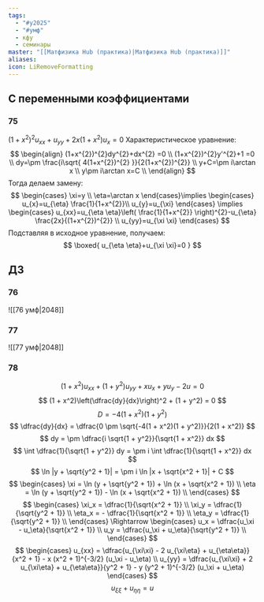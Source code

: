 ```yaml
---
tags:
  - "#y2025"
  - "#умф"
  - кфу
  - семинары
master: "[[Матфизика Hub (практика)|Матфизика Hub (практика)]]"
aliases: 
icon: LiRemoveFormatting
---
```


## С переменными коэффициентами

### 75
$(1+x^{2})^{2}u_{xx}+u_{yy}+2x(1+x^{2})u_{x}=0$
Характеристическое уравнение:
$$
\begin{align}
(1+x^{2})^{2}dy^{2}+dx^{2} =0  \\
(1+x^{2})^{2}y'^{2}+1 =0  \\
dy=\pm \frac{i\sqrt{ 4(1+x^{2})^{2} }}{2(1+x^{2})^{2}} \\
y+C=\pm i\arctan x \\
y\pm i\arctan x=C \\
\end{align}
$$
Тогда делаем замену:
$$
\begin{cases}
\xi=y \\
\eta=\arctan x
\end{cases}\implies \begin{cases}
u_{x}=u_{\eta} \frac{1}{1+x^{2}}\\
u_{y}=u_{\xi}
\end{cases} \implies \begin{cases}
u_{xx}=u_{\eta \eta}\left( \frac{1}{1+x^{2}} \right)^{2}-u_{\eta} \frac{2x}{(1+x^{2})^{2}} \\
u_{yy}=u_{\xi \xi}
\end{cases}
$$
Подставляя в исходное уравнение, получаем:
$$
\boxed{ u_{\eta \eta}+u_{\xi \xi}=0 }
$$

## ДЗ
### 76
![[76 умф|2048]]
### 77
![[77 умф|2048]]
### 78
$$ (1 + x^2)u_{xx} + (1 + y^2)u_{yy} + xu_x + yu_y - 2u = 0 $$
$$ (1 + x^2)\left(\dfrac{dy}{dx}\right)^2 + (1 + y^2) = 0 $$
$$ D = -4(1 + x^2)(1 + y^2) $$
$$ \dfrac{dy}{dx} = \dfrac{0 \pm \sqrt{-4(1 + x^2)(1 + y^2)}}{2(1 + x^2)} $$
$$ dy = \pm \dfrac{i \sqrt{1 + y^2}}{\sqrt{1 + x^2}} dx $$
$$ \int \dfrac{1}{\sqrt{1 + y^2}} dy = \pm i \int \dfrac{1}{\sqrt{1 + x^2}} dx $$
$$ \ln |y + \sqrt{y^2 + 1}| = \pm i \ln |x + \sqrt{x^2 + 1}| + C $$
$$ \begin{cases}
        \xi = \ln (y + \sqrt{y^2 + 1}) + \ln (x + \sqrt{x^2 + 1})  \\
        \eta = \ln (y + \sqrt{y^2 + 1}) - \ln (x + \sqrt{x^2 + 1}) \\
    \end{cases} $$
$$ \begin{cases}
        \xi_x = \dfrac{1}{\sqrt{x^2 + 1}}    \\
        \xi_y = \dfrac{1}{\sqrt{y^2 + 1}}    \\
        \eta_x = - \dfrac{1}{\sqrt{x^2 + 1}} \\
        \eta_y = \dfrac{1}{\sqrt{y^2 + 1}}   \\
    \end{cases} \Rightarrow \begin{cases}
        u_x = \dfrac{u_\xi - u_\eta}{\sqrt{x^2 + 1}} \\
        u_y = \dfrac{u_\xi + u_\eta}{\sqrt{y^2 + 1}} \\
    \end{cases}  $$
$$ \begin{cases}
        u_{xx} = \dfrac{u_{\xi\xi} - 2 u_{\xi\eta} + u_{\eta\eta}}{x^2 + 1} - x (x^2 + 1)^{-3/2} (u_\xi - u_\eta) \\
        u_{yy} = \dfrac{u_{\xi\xi} + 2 u_{\xi\eta} + u_{\eta\eta}}{y^2 + 1} - y (y^2 + 1)^{-3/2} (u_\xi + u_\eta)
    \end{cases} $$
$$ u_{\xi\xi} + u_{\eta\eta} = u $$
